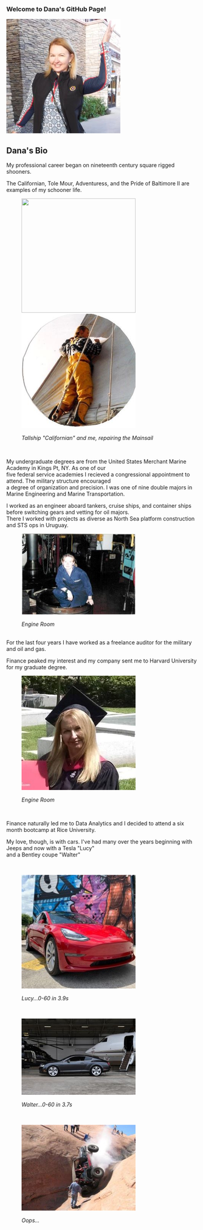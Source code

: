 ### Welcome to Dana's GitHub Page!
![Avatar](Images/Avatar.jpg)
## Dana's Bio
<p>My professional career began on nineteenth century square rigged shooners.</p>
<p>The Californian, Tole Mour, Adventuress, and the Pride of Baltimore II are examples of my schooner life.</p>
  <figure>
    <p align="left">
      <img width="300" height="300" src="https://upload.wikimedia.org/wikipedia/commons/thumb/a/a0/Bateaugoelette.jpg/300px-Bateaugoelette.jpg"><img width="300" height="300" src="https://github.com/danawoodruff/danawoodruff.github.io/blob/main/Images/Schooner.JPG">
     <figcaption><em>Tallship "Californian" and me, repairing the Mainsail</em></figcaption>
     </p>
  </figure>
  <br>
  <p>My undergraduate degrees are from the United States Merchant Marine Academy in Kings Pt, NY. As one of our <br>
    five federal service academies I recieved a congressional appointment to attend.  The military structure encouraged<br>
    a degree of organization and precision.  I was one of nine double majors in Marine Engineering and Marine Transportation.</p>
  <p>I worked as an engineer aboard tankers, cruise ships, and container ships before switching gears and vetting for oil majors.<br>
    There I worked with projects as diverse as North Sea platform construction and STS ops in Uruguay.</p>
    <figure>
      <p align="left">
        <img width="300" src="https://github.com/danawoodruff/danawoodruff.github.io/blob/main/Images/Eng.JPG">
      </p>
      <figcaption><em>Engine Room</em></figcaption>
    </figure>
    <br>
    For the last four years I have worked as a freelance auditor for the military and oil and gas.
  <p>Finance peaked my interest and my company sent me to Harvard University for my graduate degree.</p>
  <figure>
    <p align="left">
      <img width="300" src="https://github.com/danawoodruff/danawoodruff.github.io/blob/main/Images/Harvard.JPG">
    </p>
    <figcaption><em>Engine Room</em></figcaption>
  </figure>
  <br>
  <p>Finance naturally led me to Data Analytics and I decided to attend a six month bootcamp at Rice University.</p>
  <p>My love, though, is with cars. I've had many over the years beginning with Jeeps and now with a Tesla "Lucy"<br>
    and a Bentley coupe "Walter"</p>

  <figure>
  <br>
    <p align="left">
      <img width="300" src="https://github.com/danawoodruff/danawoodruff.github.io/blob/main/Images/Lucy.jpg">
    </p>
    <figcaption><em>Lucy...0-60 in 3.9s</em></figcaption>
  </figure>
  <br>
  <figure>
    <p align="left">
      <img width="300" src="https://github.com/danawoodruff/danawoodruff.github.io/blob/main/Images/Walter.JPG">
    </p>
    <figcaption><em>Walter...0-60 in 3.7s</em></figcaption>
  </figure>
  <br>
  <figure>
    <p align="left">
      <img width="300" src="https://github.com/danawoodruff/danawoodruff.github.io/blob/main/Images/Jeep.JPG">
      <figcaption><em>Oops...</em></figcaption>
      </p>
  </figure>
</body>

</html>
